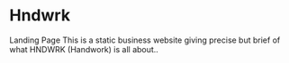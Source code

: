 # Hndwrk
 Landing Page
This is a static business website giving precise but brief of what HNDWRK (Handwork) is all about..
